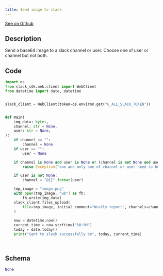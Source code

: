 ```yaml
---
title: Send image to slack
---
```


[See on Github](https://github.com/windmill-labs/windmill/blob/main/starter/scripts/u/bot/send_slack_image.py)

## Description

Send a base64 image to a slack channel or user. Choose one of user or channel but not both.

## Code

```python
import os
from slack_sdk.web.client import WebClient
from datetime import date, datetime


slack_client = WebClient(token=os.environ.get("G_ALL_SLACK_TOKEN"))


def main(
    img_data: bytes,
    channel: str = None,
    user: str = None,
):
    if channel == "":
        channel = None
    if user == "":
        user = None

    if channel is None and user is None or (channel is not None and user is not None):
        raise Exception("one and only one of channel or user need to be set")

    if user is not None:
        channel = "@{}".format(user)

    tmp_image = "image.png"
    with open(tmp_image, "wb") as fh:
        fh.write(img_data)
    slack_client.files_upload(
        file=tmp_image, initial_comment="Weekly report", channels=channel
    )
    
    now = datetime.now()
    current_time = now.strftime("%H:%M")
    today = date.today()
    print("Sent to slack successfully on", today, current_time)
    
    

```

## Schema

```python
None
```

